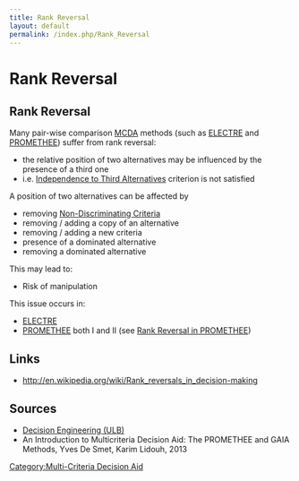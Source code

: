```yaml
---
title: Rank Reversal
layout: default
permalink: /index.php/Rank_Reversal
---
```


# Rank Reversal

## Rank Reversal
Many pair-wise comparison [MCDA](MCDA) methods (such as [ELECTRE](ELECTRE) and [PROMETHEE](PROMETHEE)) suffer from rank reversal:
- the relative position of two alternatives may be influenced by the presence of a third one  
- i.e. [Independence to Third Alternatives](Independence_to_Third_Alternatives) criterion is not satisfied

A position of two alternatives can be affected by 
- removing [Non-Discriminating Criteria](Non-Discriminating_Criteria) 
- removing / adding a copy of an alternative
- removing / adding a new criteria
- presence of a dominated alternative
- removing a dominated alternative

This may lead to:
- Risk of manipulation 


This issue occurs in:
- [ELECTRE](ELECTRE)
- [PROMETHEE](PROMETHEE) both I and II (see [Rank Reversal in PROMETHEE](PROMETHEE_Rank_Reversal))


## Links
- http://en.wikipedia.org/wiki/Rank_reversals_in_decision-making

## Sources
- [Decision Engineering (ULB)](Decision_Engineering_(ULB))
- An Introduction to Multicriteria Decision Aid: The PROMETHEE and GAIA Methods, Yves De Smet, Karim Lidouh, 2013


[Category:Multi-Criteria Decision Aid](Category_Multi-Criteria_Decision_Aid)